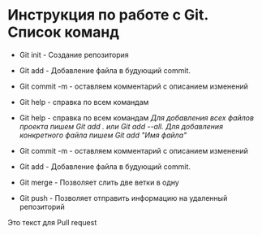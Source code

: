 # Инструкция по работе с Git. Список команд

* Git init - Создание репозитория
* Git add - Добавление  файла в будующий commit.

* Git commit -m - оставляем комментарий с описанием изменений
* Git help - справка по всем командам
* Git help - справка по всем командам
*Для добавления всех файлов проекта пишем Git add . или Git add --all. Для добавления конкретного файла пишем Git add "Имя файла"*
* Git commit -m - оставляем комментарий с описанием изменений
* Git add - Добавление  файла в будующий commit.
* Git merge - Позволяет слить две ветки в одну
* Git push - Позволяет отправить информацию на удаленный репозиторий 

Это текст для Pull request